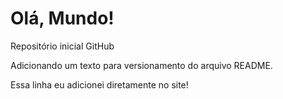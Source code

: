 # Olá, Mundo!
Repositório inicial GitHub

Adicionando um texto para versionamento do arquivo README.

Essa linha eu adicionei diretamente no site!
